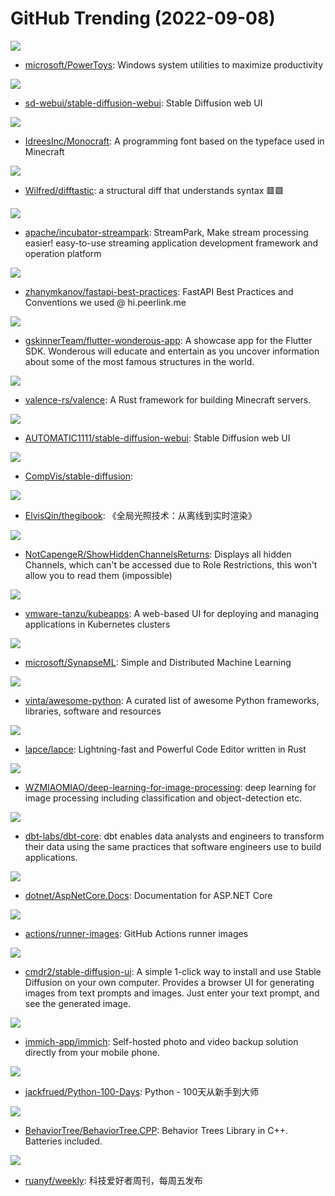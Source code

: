 # GitHub Trending (2022-09-08)

![](https://img.shields.io/badge/C%23-New%20121-green?style=flat-square&logo=appveyor)
- [microsoft/PowerToys](https://github.com/microsoft/PowerToys): Windows system utilities to maximize productivity

![](https://img.shields.io/badge/Python-New%20281-green?style=flat-square&logo=appveyor)
- [sd-webui/stable-diffusion-webui](https://github.com/sd-webui/stable-diffusion-webui): Stable Diffusion web UI

![](https://img.shields.io/badge/none-New%20846-green?style=flat-square&logo=appveyor)
- [IdreesInc/Monocraft](https://github.com/IdreesInc/Monocraft): A programming font based on the typeface used in Minecraft

![](https://img.shields.io/badge/Rust-New%20402-green?style=flat-square&logo=appveyor)
- [Wilfred/difftastic](https://github.com/Wilfred/difftastic): a structural diff that understands syntax 🟥🟩

![](https://img.shields.io/badge/Java-New%2027-green?style=flat-square&logo=appveyor)
- [apache/incubator-streampark](https://github.com/apache/incubator-streampark): StreamPark, Make stream processing easier! easy-to-use streaming application development framework and operation platform

![](https://img.shields.io/badge/none-New%2079-green?style=flat-square&logo=appveyor)
- [zhanymkanov/fastapi-best-practices](https://github.com/zhanymkanov/fastapi-best-practices): FastAPI Best Practices and Conventions we used @ hi.peerlink.me

![](https://img.shields.io/badge/Dart-New%20117-green?style=flat-square&logo=appveyor)
- [gskinnerTeam/flutter-wonderous-app](https://github.com/gskinnerTeam/flutter-wonderous-app): A showcase app for the Flutter SDK. Wonderous will educate and entertain as you uncover information about some of the most famous structures in the world.

![](https://img.shields.io/badge/Rust-New%20121-green?style=flat-square&logo=appveyor)
- [valence-rs/valence](https://github.com/valence-rs/valence): A Rust framework for building Minecraft servers.

![](https://img.shields.io/badge/Python-New%20267-green?style=flat-square&logo=appveyor)
- [AUTOMATIC1111/stable-diffusion-webui](https://github.com/AUTOMATIC1111/stable-diffusion-webui): Stable Diffusion web UI

![](https://img.shields.io/badge/Jupyter%20Notebook-New%20822-green?style=flat-square&logo=appveyor)
- [CompVis/stable-diffusion](https://github.com/CompVis/stable-diffusion): 

![](https://img.shields.io/badge/TeX-New%2080-green?style=flat-square&logo=appveyor)
- [ElvisQin/thegibook](https://github.com/ElvisQin/thegibook): 《全局光照技术：从离线到实时渲染》

![](https://img.shields.io/badge/JavaScript-New%2025-green?style=flat-square&logo=appveyor)
- [NotCapengeR/ShowHiddenChannelsReturns](https://github.com/NotCapengeR/ShowHiddenChannelsReturns): Displays all hidden Channels, which can't be accessed due to Role Restrictions, this won't allow you to read them (impossible)

![](https://img.shields.io/badge/Go-New%20112-green?style=flat-square&logo=appveyor)
- [vmware-tanzu/kubeapps](https://github.com/vmware-tanzu/kubeapps): A web-based UI for deploying and managing applications in Kubernetes clusters

![](https://img.shields.io/badge/Scala-New%2037-green?style=flat-square&logo=appveyor)
- [microsoft/SynapseML](https://github.com/microsoft/SynapseML): Simple and Distributed Machine Learning

![](https://img.shields.io/badge/Python-New%20265-green?style=flat-square&logo=appveyor)
- [vinta/awesome-python](https://github.com/vinta/awesome-python): A curated list of awesome Python frameworks, libraries, software and resources

![](https://img.shields.io/badge/Rust-New%20390-green?style=flat-square&logo=appveyor)
- [lapce/lapce](https://github.com/lapce/lapce): Lightning-fast and Powerful Code Editor written in Rust

![](https://img.shields.io/badge/Python-New%2030-green?style=flat-square&logo=appveyor)
- [WZMIAOMIAO/deep-learning-for-image-processing](https://github.com/WZMIAOMIAO/deep-learning-for-image-processing): deep learning for image processing including classification and object-detection etc.

![](https://img.shields.io/badge/Python-New%2091-green?style=flat-square&logo=appveyor)
- [dbt-labs/dbt-core](https://github.com/dbt-labs/dbt-core): dbt enables data analysts and engineers to transform their data using the same practices that software engineers use to build applications.

![](https://img.shields.io/badge/C%23-New%2010-green?style=flat-square&logo=appveyor)
- [dotnet/AspNetCore.Docs](https://github.com/dotnet/AspNetCore.Docs): Documentation for ASP.NET Core

![](https://img.shields.io/badge/PowerShell-New%2020-green?style=flat-square&logo=appveyor)
- [actions/runner-images](https://github.com/actions/runner-images): GitHub Actions runner images

![](https://img.shields.io/badge/HTML-New%2047-green?style=flat-square&logo=appveyor)
- [cmdr2/stable-diffusion-ui](https://github.com/cmdr2/stable-diffusion-ui): A simple 1-click way to install and use Stable Diffusion on your own computer. Provides a browser UI for generating images from text prompts and images. Just enter your text prompt, and see the generated image.

![](https://img.shields.io/badge/Dart-New%20272-green?style=flat-square&logo=appveyor)
- [immich-app/immich](https://github.com/immich-app/immich): Self-hosted photo and video backup solution directly from your mobile phone.

![](https://img.shields.io/badge/Python-New%20183-green?style=flat-square&logo=appveyor)
- [jackfrued/Python-100-Days](https://github.com/jackfrued/Python-100-Days): Python - 100天从新手到大师

![](https://img.shields.io/badge/C%2B%2B-New%2086-green?style=flat-square&logo=appveyor)
- [BehaviorTree/BehaviorTree.CPP](https://github.com/BehaviorTree/BehaviorTree.CPP): Behavior Trees Library in C++. Batteries included.

![](https://img.shields.io/badge/none-New%20128-green?style=flat-square&logo=appveyor)
- [ruanyf/weekly](https://github.com/ruanyf/weekly): 科技爱好者周刊，每周五发布

